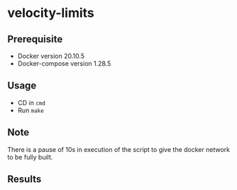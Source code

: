 
# velocity-limits

## Prerequisite
* Docker version 20.10.5
* Docker-compose version 1.28.5

## Usage
* CD in `cmd`
* Run `make`

## Note
There is a pause of 10s in execution of the script to give the docker network to be fully built.

## Results
